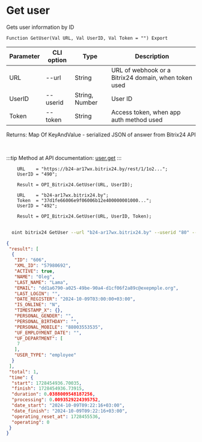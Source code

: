 ﻿---
sidebar_position: 2
---

# Get user
 Gets user information by ID



`Function GetUser(Val URL, Val UserID, Val Token = "") Export`

  | Parameter | CLI option | Type | Description |
  |-|-|-|-|
  | URL | --url | String | URL of webhook or a Bitrix24 domain, when token used |
  | UserID | --userid | String, Number | User ID |
  | Token | --token | String | Access token, when app auth method used |

  
  Returns:  Map Of KeyAndValue - serialized JSON of answer from Bitrix24 API

<br/>

:::tip
Method at API documentation: [user.get](https://dev.1c-bitrix.ru/rest_help/users/user_get.php)
:::
<br/>


```bsl title="Code example"
    URL    = "https://b24-ar17wx.bitrix24.by/rest/1/1o2...";
    UserID = "490";

    Result = OPI_Bitrix24.GetUser(URL, UserID);

    URL    = "b24-ar17wx.bitrix24.by";
    Token  = "37d1fe66006e9f06006b12e400000001000...";
    UserID = "492";

    Result = OPI_Bitrix24.GetUser(URL, UserID, Token);
```



```sh title="CLI command example"
    
  oint bitrix24 GetUser --url "b24-ar17wx.bitrix24.by" --userid "80" --token "fe3fa966006e9f06006b12e400000001000..."

```

```json title="Result"
{
 "result": [
  {
   "ID": "606",
   "XML_ID": "57980692",
   "ACTIVE": true,
   "NAME": "Oleg",
   "LAST_NAME": "Lama",
   "EMAIL": "dd1a6790-a025-49be-90a4-d1cf06f2a89c@exepmple.org",
   "LAST_LOGIN": "",
   "DATE_REGISTER": "2024-10-09T03:00:00+03:00",
   "IS_ONLINE": "N",
   "TIMESTAMP_X": {},
   "PERSONAL_GENDER": "",
   "PERSONAL_BIRTHDAY": "",
   "PERSONAL_MOBILE": "88003553535",
   "UF_EMPLOYMENT_DATE": "",
   "UF_DEPARTMENT": [
    7
   ],
   "USER_TYPE": "employee"
  }
 ],
 "total": 1,
 "time": {
  "start": 1728454936.70035,
  "finish": 1728454936.73915,
  "duration": 0.0388009548187256,
  "processing": 0.0093529224395752,
  "date_start": "2024-10-09T09:22:16+03:00",
  "date_finish": "2024-10-09T09:22:16+03:00",
  "operating_reset_at": 1728455536,
  "operating": 0
 }
}
```
